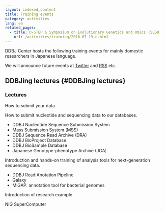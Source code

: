 ```yaml
---
layout: indexed_content
title: Training events
category: activities
lang: en
related_pages:
  - title: D-STEP & Symposium on Evolutionary Genetics and Omics (SEGO)
    url: /activities/training/2018-07-13-e.html
---
```


DDBJ Center hosts the following training events for mainly domestic researchers in Japanese language.

We will announce future events at [Twitter](https://twitter.com/DDBJ_topics) and [RSS](/data-feed-e.html) etc.

## DDBJing lectures  {#DDBJing lectures}

### Lectures

How to submit your data

How to submit nucleotide and sequencing data to our databases.

  - DDBJ Nucleotide Sequence Submission System
  - Mass Submission System (MSS)
  - DDBJ Sequence Read Archive (DRA)
  - DDBJ BioProject Database
  - DDBJ BioSample Database
  - Japanese Genotype-phenotype Archive (JGA)

Introduction and hands-on training of analysis tools for next-generation
sequencing data.

  - DDBJ Read Anotation Pipeline
  - Galaxy
  - MiGAP: annotation tool for bacterial genomes

Introduction of research example

NIG SuperComputer
